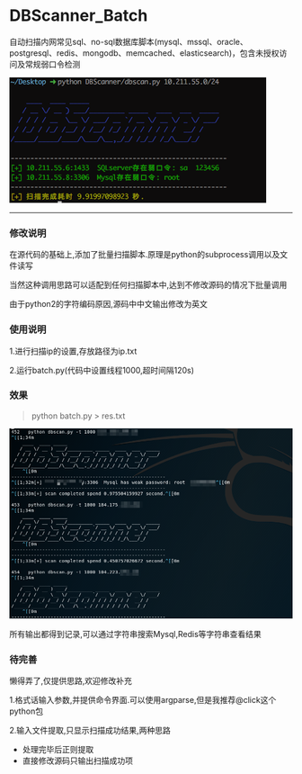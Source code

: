 # DBScanner_Batch
自动扫描内网常见sql、no-sql数据库脚本(mysql、mssql、oracle、postgresql、redis、mongodb、memcached、elasticsearch)，包含未授权访问及常规弱口令检测

![](imgs/scan.png)

---

### 修改说明

在源代码的基础上,添加了批量扫描脚本.原理是python的subprocess调用以及文件读写

当然这种调用思路可以适配到任何扫描脚本中,达到不修改源码的情况下批量调用

由于python2的字符编码原因,源码中中文输出修改为英文

### 使用说明

1.进行扫描ip的设置,存放路径为ip.txt

2.运行batch.py(代码中设置线程1000,超时间隔120s)

### 效果

>  python batch.py > res.txt

![1551341750550](imgs/1551341750550.png)

所有输出都得到记录,可以通过字符串搜索Mysql,Redis等字符串查看结果

### 待完善

懒得弄了,仅提供思路,欢迎修改补充

1.格式话输入参数,并提供命令界面.可以使用argparse,但是我推荐@click这个python包

2.输入文件提取,只显示扫描成功结果,两种思路

- 处理完毕后正则提取
- 直接修改源码只输出扫描成功项




